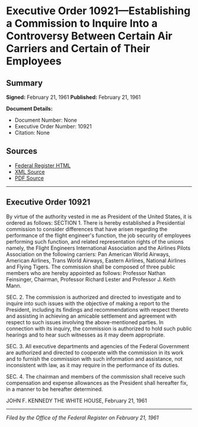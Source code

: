 # Executive Order 10921—Establishing a Commission to Inquire Into a Controversy Between Certain Air Carriers and Certain of Their Employees

## Summary

**Signed:** February 21, 1961
**Published:** February 21, 1961

**Document Details:**
- Document Number: None
- Executive Order Number: 10921
- Citation: None

## Sources
- [Federal Register HTML](https://www.presidency.ucsb.edu/documents/executive-order-10921-establishing-commission-inquire-into-controversy-between-certain-air)
- [XML Source](None)
- [PDF Source](None)

---

## Executive Order 10921

By virtue of the authority vested in me as President of the United States, it is ordered as follows:
SECTION 1. There is hereby established a Presidential commission to consider differences that have arisen regarding the performance of the flight engineer's function, the job security of employees performing such function, and related representation rights of the unions namely, the Flight Engineers International Association and the Airlines Pilots Association on the following carriers: Pan American World Airways, American Airlines, Trans World Airways, Eastern Airlines, National Airlines and Flying Tigers. The commission shall be composed of three public members who are hereby appointed as follows: Professor Nathan Feinsinger, Chairman, Professor Richard Lester and Professor J. Keith Mann.

SEC. 2. The commission is authorized and directed to investigate and to inquire into such issues with the objective of making a report to the President, including its findings and recommendations with respect thereto and assisting in achieving an amicable settlement and agreement with respect to such issues involving the above-mentioned parties. In connection with its inquiry, the commission is authorized to hold such public hearings and to hear such witnesses as it may deem appropriate.

SEC. 3. All executive departments and agencies of the Federal Government are authorized and directed to cooperate with the commission in its work and to furnish the commission with such information and assistance, not inconsistent with law, as it may require in the performance of its duties.

SEC. 4. The chairman and members of the commission shall receive such compensation and expense allowances as the President shall hereafter fix, in a manner to be hereafter determined.

JOHN F. KENNEDY
THE WHITE HOUSE,
February 21, 1961

---

*Filed by the Office of the Federal Register on February 21, 1961*

